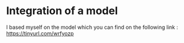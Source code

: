 # Integration of a model

I based myself on the model which you can find on the following link : https://tinyurl.com/wrfyozp
